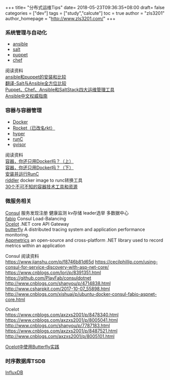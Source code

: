 +++
title= "分布式运维Tips"
date= 2018-05-23T09:36:35+08:00
draft= false
categories = ["dev"]
tags = ["study","calcute"]
toc = true
author = "zls3201"
author_homepage =  "http://www.zls3201.com/"
+++

### 系统管理与自动化
+ [ansible](https://github.com/ansible/ansible)<br>
+ [salt](https://github.com/saltstack/salt)<br>
+ [puppet](https://github.com/puppetlabs/puppet)<br>
+ [chef](https://github.com/chef/chef)<br>


阅读资料<br>
[ansible和puppet的安装和比较](https://blog.csdn.net/wn_hello/article/details/52130573)<br>
[翻译-Salt与Ansible全方位比较](http://www.cnblogs.com/huang0925/p/4664608.html)<br>
[Puppet、Chef、Ansible和SaltStack四大运维管理工具]( http://blog.51cto.com/liqilong2010/1850617)<br>
[Ansible中文权威指南](http://ansible-tran.readthedocs.io/en/latest/index.html)


### 容器与容器管理
* [Docker](https://github.com/docker/docker-ce)
* [Rocket（已改名rkt）](https://github.com/rkt/rkt)
* [hyper](https://hyper.sh/)
* [runC](https://github.com/opencontainers/runc)
* [gvisor](https://github.com/google/gvisor)

阅读资料<br>
[容器，你还只用Docker吗？（上）](http://www.yunweipai.com/archives/10328.html)<br>
[容器，你还只用Docker吗？（下）](http://www.yunweipai.com/archives/10358.html)<br>
[安装并运行RunC](http://dockone.io/article/680)<br>
[riddler](https://github.com/genuinetools/riddler) docker image to runc转换工具<br>
[30个不可不知的容器技术工具和资源](http://dockone.io/article/2097)<br>


### 微服务相关
[Consul](https://www.consul.io/) 服务发现注册 健康监测 kv存储 leader选举 多数据中心<br>
[fabio](https://github.com/fabiolb/fabio) Consul Load-Balancing<br>
[Ocelot](https://github.com/ThreeMammals/Ocelot) .NET core API Gateway<br>
[butterfly](https://github.com/ButterflyAPM/butterfly) A distributed tracing system and application performance monitoring.<br>
[Appmetrics](https://www.app-metrics.io/) an open-source and cross-platform .NET library used to record metrics within an application<br>

Consul 阅读资料<br>
https://www.jianshu.com/p/f8746b81d65d
https://cecilphillip.com/using-consul-for-service-discovery-with-asp-net-core/
https://www.cnblogs.com/lori/p/8391351.html
https://github.com/PlayFab/consuldotnet
http://www.cnblogs.com/shanyou/p/4714838.html
http://www.csharpkit.com/2017-10-07_55898.html
http://www.cnblogs.com/xishuai/p/ubuntu-docker-consul-fabio-aspnet-core.html

Ocelot<br>
https://www.cnblogs.com/axzxs2001/p/8478340.html
https://www.cnblogs.com/axzxs2001/p/8005041.html
http://www.cnblogs.com/shanyou/p/7787183.html
https://www.cnblogs.com/axzxs2001/p/8487521.html
http://www.cnblogs.com/axzxs2001/p/8005101.html

[Ocelot中使用Butterfly实践](http://www.cnblogs.com/axzxs2001/p/8478340.html)

### 时序数据库TSDB
[InfluxDB](https://portal.influxdata.com/downloads)